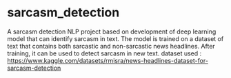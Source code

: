 # sarcasm_detection
A sarcasm detection NLP project based on development of deep learning model that can identify sarcasm in text. The model is trained on a dataset of text that contains both sarcastic and non-sarcastic news headlines. After training, it can be used to detect sarcasm in new text.
dataset used : https://www.kaggle.com/datasets/rmisra/news-headlines-dataset-for-sarcasm-detection
